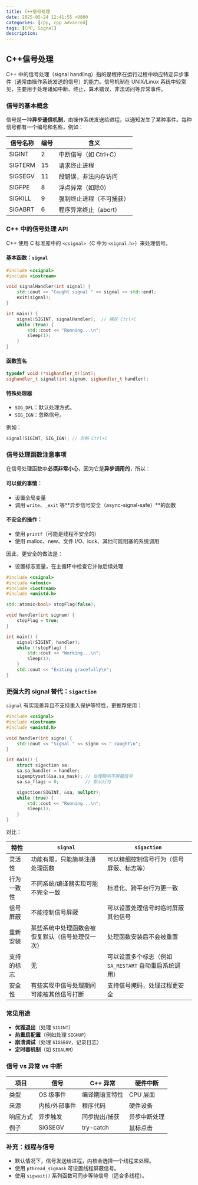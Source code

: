 ```yaml
---
title: C++信号处理
date: 2025-05-24 12:41:55 +0800
categories: [cpp, cpp advanced]
tags: [CPP, Signal]
description: 
---
```

## C++信号处理

C++ 中的信号处理（signal handling）指的是程序在运行过程中响应特定异步事件（通常由操作系统发送的信号）的能力。信号机制在 UNIX/Linux 系统中较常见，主要用于处理诸如中断、终止、算术错误、非法访问等异常事件。

### 信号的基本概念

信号是一种**异步通信机制**，由操作系统发送给进程，以通知发生了某种事件。每种信号都有一个编号和名称，例如：

| 信号名称 | 编号 | 含义                     |
| -------- | ---- | ------------------------ |
| SIGINT   | 2    | 中断信号（如 Ctrl+C）    |
| SIGTERM  | 15   | 请求终止进程             |
| SIGSEGV  | 11   | 段错误，非法内存访问     |
| SIGFPE   | 8    | 浮点异常（如除0）        |
| SIGKILL  | 9    | 强制终止进程（不可捕获） |
| SIGABRT  | 6    | 程序异常终止（abort）    |

### C++ 中的信号处理 API

C++ 使用 C 标准库中的 `<csignal>`（C 中为 `<signal.h>`）来处理信号。

#### 基本函数：`signal`

```cpp
#include <csignal>
#include <iostream>

void signalHandler(int signal) {
    std::cout << "Caught signal " << signal << std::endl;
    exit(signal);
}

int main() {
    signal(SIGINT, signalHandler);  // 捕获 Ctrl+C
    while (true) {
        std::cout << "Running...\n";
        sleep(1);
    }
}
```

#### 函数签名

```cpp
typedef void (*sighandler_t)(int);
sighandler_t signal(int signum, sighandler_t handler);
```

#### 特殊处理器

- `SIG_DFL`：默认处理方式。
- `SIG_IGN`：忽略信号。

例如：

```cpp
signal(SIGINT, SIG_IGN); // 忽略 Ctrl+C
```

### 信号处理函数注意事项

在信号处理函数中**必须非常小心**，因为它是**异步调用的**，所以：

#### 可以做的事情：

- 设置全局变量
- 调用 `write`、`_exit` 等**异步信号安全（async-signal-safe）**的函数

#### 不安全的操作：

- 使用 `printf`（可能是线程不安全的）
- 使用 malloc、new、文件 I/O、lock、其他可能阻塞的系统调用

因此，更安全的做法是：

- 设置标志变量，在主循环中检查它并做后续处理

```cpp
#include <csignal>
#include <atomic>
#include <iostream>
#include <unistd.h>

std::atomic<bool> stopFlag(false);

void handler(int signum) {
    stopFlag = true;
}

int main() {
    signal(SIGINT, handler);
    while (!stopFlag) {
        std::cout << "Working...\n";
        sleep(1);
    }
    std::cout << "Exiting gracefully\n";
}
```

### 更强大的 signal 替代：`sigaction`

`signal` 有实现差异且不支持重入保护等特性，更推荐使用：

```cpp
#include <csignal>
#include <iostream>
#include <unistd.h>

void handler(int signo) {
    std::cout << "Signal " << signo << " caught\n";
}

int main() {
    struct sigaction sa;
    sa.sa_handler = handler;
    sigemptyset(&sa.sa_mask); // 处理期间不屏蔽信号
    sa.sa_flags = 0;          // 默认行为

    sigaction(SIGINT, &sa, nullptr);
    while (true) {
        std::cout << "Running...\n";
        sleep(1);
    }
}
```

对比：

| 特性       | `signal`                                         | `sigaction`                                            |
| ---------- | ------------------------------------------------ | ------------------------------------------------------ |
| 灵活性     | 功能有限，只能简单注册处理函数                   | 可以精细控制信号行为（信号屏蔽、标志等）               |
| 行为一致性 | 不同系统/编译器实现可能不完全一致                | 标准化、跨平台行为更一致                               |
| 信号屏蔽   | 不能控制信号屏蔽                                 | 可以设置处理信号时临时屏蔽其他信号                     |
| 重新安装   | 某些系统中处理函数会被恢复默认（信号处理仅一次） | 处理函数安装后不会被重置                               |
| 支持的标志 | 无                                               | 可以设置多个标志（例如 `SA_RESTART` 自动重启系统调用） |
| 安全性     | 有些实现中信号处理期间可能被其他信号打断         | 支持信号掩码，处理过程更安全                           |

### 常见用途

- **优雅退出**（处理 `SIGINT`）
- **热重启配置**（例如处理 `SIGHUP`）
- **崩溃调试**（处理 `SIGSEGV`，记录日志）
- **定时器机制**（如 `SIGALRM`）

### 信号 vs 异常 vs 中断

| 项目     | 信号          | C++ 异常       | 硬件中断     |
| -------- | ------------- | -------------- | ------------ |
| 类型     | OS 级事件     | 编译期语言特性 | CPU 层面     |
| 来源     | 内核/外部事件 | 程序代码       | 硬件设备     |
| 响应方式 | 异步触发      | 同步抛出/捕获  | 异步中断处理 |
| 例子     | SIGSEGV       | try-catch      | 鼠标点击     |

### 补充：线程与信号

- 默认情况下，信号发送给进程，内核会选择一个线程来处理。
- 使用 `pthread_sigmask` 可设置线程屏蔽信号。
- 使用 `sigwait()` 系列函数可同步等待信号（适合多线程）。
